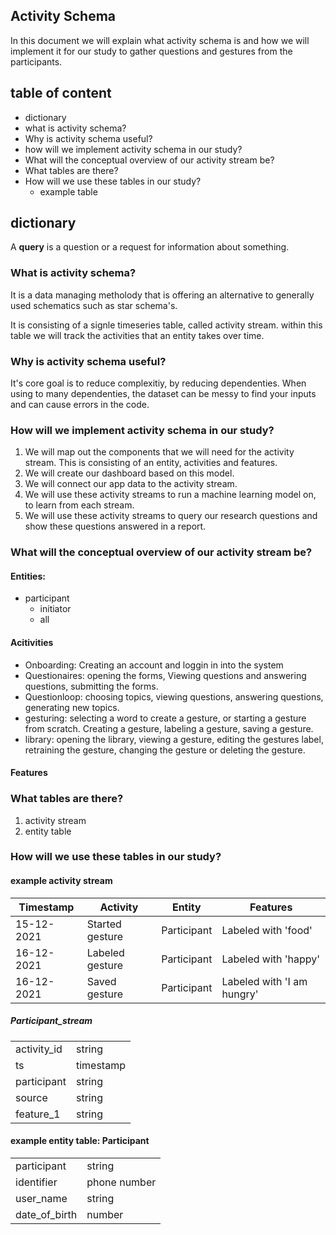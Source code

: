 ## Activity Schema
In this document we will explain what activity schema is and how we will implement it for our study to gather questions and gestures from the participants.

## table of content
- dictionary
- what is activity schema?
- Why is activity schema useful?
- how will we implement activity schema in our study?
- What will the conceptual overview of our activity stream be?
- What tables are there?
- How will we use these tables in our study?
	- example table
    
## dictionary
A **query** is a question or a request for information about something.


### What is activity schema?
It is a data managing metholody that is offering an alternative to generally used schematics such as star schema's.

It is consisting of a signle timeseries table, called activity stream.
within this table we will track the activities that an entity takes over time.

### Why is activity schema useful?
It's core goal is to reduce complexitiy, by reducing dependenties.
When using to many dependenties, the dataset can be messy to find your inputs and can cause errors in the code.

### How will we implement activity schema in our study?
1. We will map out the components that we will need for the activity stream. This is consisting of an entity, activities and features.
2. We will create our dashboard based on this model.
3. We will connect our app data to the activity stream.
4. We will use these activity streams to run a machine learning model on, to learn from each stream.
5. We will use these activity streams to query our research questions and show these questions answered in a report.


### What will the conceptual overview of our activity stream be?
#### Entities:
- participant
	- initiator
    - all
#### Acitivities
- Onboarding: Creating an account and loggin in into the system
- Questionaires: opening the forms, Viewing questions and answering questions, submitting the forms.
- Questionloop: choosing topics, viewing questions, answering questions, generating new topics.
- gesturing: selecting a word to create a gesture, or starting a gesture from scratch. Creating a gesture, labeling a gesture, saving a gesture.
- library: opening the library, viewing a gesture, editing the gestures label, retraining the gesture, changing the gesture or deleting the gesture.

#### Features

### What tables are there?
1. activity stream
2. entity table

### How will we use these tables in our study?

#### example activity stream

| Timestamp |Activity      		|Entity 	|Features     |
|---------- |-------------------|-----------|-------------|
|15-12-2021 | Started gesture  |Participant  | Labeled with 'food' |
|16-12-2021 |Labeled gesture  |Participant  | Labeled with 'happy' |
|16-12-2021 |Saved gesture  |Participant  | Labeled with 'I am hungry' | 

##### Participant_stream
|                |                               |
|----------------|-------------------------------|
|activity_id	 |string	         |
|ts	 |	timestamp	|
| participant	 | string	|
| source	 | string	|
| feature_1	 | string	|


#### example entity table: Participant
|                |                               |
|----------------|-------------------------------|
| participant	 | string	|
|identifier		 |phone number			         |
|user_name		 |	string	|
|date_of_birth 	 | number	|


